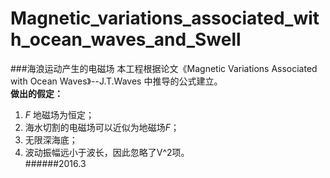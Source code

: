 ﻿# Magnetic_variations_associated_with_ocean_waves_and_Swell
###海浪运动产生的电磁场
本工程根据论文《Magnetic Variations Associated with Ocean Waves》--J.T.Waves
中推导的公式建立。  
**做出的假定：**   
1. *F* 地磁场为恒定；   
2. 海水切割的电磁场可以近似为地磁场*F*；   
3. 无限深海底；   
4. 波动振幅远小于波长，因此忽略了V^2项。   
######2016.3
